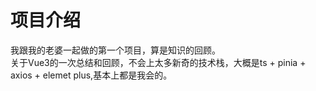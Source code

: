 # 项目介绍

我跟我的老婆一起做的第一个项目，算是知识的回顾。  
关于Vue3的一次总结和回顾，不会上太多新奇的技术栈，大概是ts + pinia + axios + elemet plus,基本上都是我会的。
